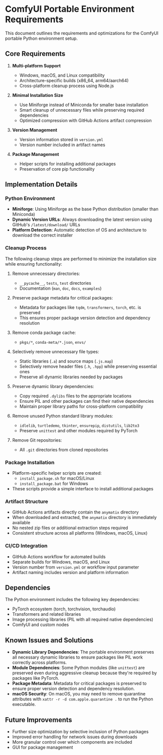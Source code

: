 # ComfyUI Portable Environment Requirements

This document outlines the requirements and optimizations for the ComfyUI portable Python environment setup.

## Core Requirements

1. **Multi-platform Support**
   - Windows, macOS, and Linux compatibility
   - Architecture-specific builds (x86_64, arm64/aarch64)
   - Cross-platform cleanup process using Node.js

2. **Minimal Installation Size**
   - Use Miniforge instead of Miniconda for smaller base installation
   - Smart cleanup of unnecessary files while preserving required dependencies
   - Optimized compression with GitHub Actions artifact compression

3. **Version Management**
   - Version information stored in `version.yml`
   - Version number included in artifact names

4. **Package Management**
   - Helper scripts for installing additional packages
   - Preservation of core pip functionality

## Implementation Details

### Python Environment

- **Miniforge**: Using Miniforge as the base Python distribution (smaller than Miniconda)
- **Dynamic Version URLs**: Always downloading the latest version using GitHub's `/latest/download/` URLs
- **Platform Detection**: Automatic detection of OS and architecture to download the correct installer

### Cleanup Process

The following cleanup steps are performed to minimize the installation size while ensuring functionality:

1. Remove unnecessary directories:
   - `__pycache__`, `tests`, `test` directories
   - Documentation (`man`, `doc`, `docs`, `examples`)

2. Preserve package metadata for critical packages:
   - Metadata for packages like `tqdm`, `transformers`, `torch`, etc. is preserved
   - This ensures proper package version detection and dependency resolution

3. Remove conda package cache:
   - `pkgs/*`, `conda-meta/*.json`, `envs/`

4. Selectively remove unnecessary file types:
   - Static libraries (`.a`) and source maps (`.js.map`)
   - Selectively remove header files (`.h`, `.hpp`) while preserving essential ones
   - Preserve all dynamic libraries needed by packages

5. Preserve dynamic library dependencies:
   - Copy required `.dylibs` files to the appropriate locations
   - Ensure PIL and other packages can find their native dependencies
   - Maintain proper library paths for cross-platform compatibility

6. Remove unused Python standard library modules:
   - `idlelib`, `turtledemo`, `tkinter`, `ensurepip`, `distutils`, `lib2to3`
   - Preserve `unittest` and other modules required by PyTorch

7. Remove Git repositories:
   - All `.git` directories from cloned repositories

### Package Installation

- Platform-specific helper scripts are created:
  - `install_package.sh` for macOS/Linux
  - `install_package.bat` for Windows
- These scripts provide a simple interface to install additional packages

### Artifact Structure

- GitHub Actions artifacts directly contain the `anymatix` directory
- When downloaded and extracted, the `anymatix` directory is immediately available
- No nested zip files or additional extraction steps required
- Consistent structure across all platforms (Windows, macOS, Linux)

### CI/CD Integration

- GitHub Actions workflow for automated builds
- Separate builds for Windows, macOS, and Linux
- Version number from `version.yml` or workflow input parameter
- Artifact naming includes version and platform information

## Dependencies

The Python environment includes the following key dependencies:

- PyTorch ecosystem (torch, torchvision, torchaudio)
- Transformers and related libraries
- Image processing libraries (PIL with all required native dependencies)
- ComfyUI and custom nodes

## Known Issues and Solutions

- **Dynamic Library Dependencies**: The portable environment preserves all necessary dynamic libraries to ensure packages like PIL work correctly across platforms.
- **Module Dependencies**: Some Python modules (like `unittest`) are preserved even during aggressive cleanup because they're required by packages like PyTorch.
- **Package Metadata**: Metadata for critical packages is preserved to ensure proper version detection and dependency resolution.
- **macOS Security**: On macOS, you may need to remove quarantine attributes with `xattr -r -d com.apple.quarantine .` to run the Python executable.

## Future Improvements

- Further size optimization by selective inclusion of Python packages
- Improved error handling for network issues during downloads
- More granular control over which components are included
- GUI for package management 